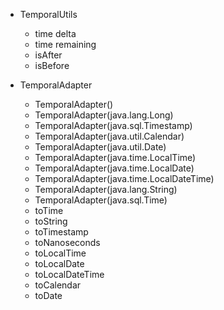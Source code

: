 * TemporalUtils
	* time delta
	* time remaining
	* isAfter
	* isBefore

* TemporalAdapter
    * TemporalAdapter()
    * TemporalAdapter(java.lang.Long)
    * TemporalAdapter(java.sql.Timestamp)
    * TemporalAdapter(java.util.Calendar)
    * TemporalAdapter(java.util.Date)
    * TemporalAdapter(java.time.LocalTime)
    * TemporalAdapter(java.time.LocalDate)
    * TemporalAdapter(java.time.LocalDateTime)
    * TemporalAdapter(java.lang.String)
    * TemporalAdapter(java.sql.Time)
    * toTime
    * toString
    * toTimestamp
    * toNanoseconds
    * toLocalTime
    * toLocalDate
    * toLocalDateTime
    * toCalendar
    * toDate